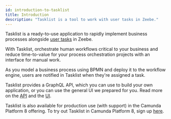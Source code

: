 ```yaml
---
id: introduction-to-tasklist
title: Introduction
description: "Tasklist is a tool to work with user tasks in Zeebe."
---
```


Tasklist is a ready-to-use application to rapidly implement business processes alongside [user tasks](/bpmn-dmn/bpmn/user-tasks/user-tasks.md) in Zeebe.

With Tasklist, orchestrate human workflows critical to your business and reduce time-to-value for your process orchestration projects with an interface for manual work.

As you model a business process using BPMN and deploy it to the workflow engine, users are notified in Tasklist when they're assigned a task.

Tasklist provides a GraphQL API, which you can use to build your own application, or you can use the general UI we prepared for you. Read more on the [API](/docs/apis-clients/tasklist-api/tasklist-api-overview) and the [UI](/docs/components/tasklist/userguide/using-tasklist).

Tasklist is also available for production use (with support) in the Camunda Platform 8 offering. To try out Tasklist in Camunda Platform 8, sign up [here](https://accounts.cloud.camunda.io/signup).
